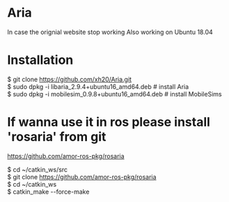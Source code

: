 # Aria 
In case the orignial website stop working
Also working on Ubuntu 18.04


# Installation
$ git clone https://github.com/xh20/Aria.git  
$ sudo dpkg -i libaria_2.9.4+ubuntu16_amd64.deb # install Aria  
$ sudo dpkg -i mobilesim_0.9.8+ubuntu16_amd64.deb # install MobileSims 


# If wanna use it in ros please install 'rosaria' from git
https://github.com/amor-ros-pkg/rosaria

$ cd ~/catkin_ws/src  
$ git clone https://github.com/amor-ros-pkg/rosaria  
$ cd ~/catkin_ws  
$ catkin_make --force-make  
